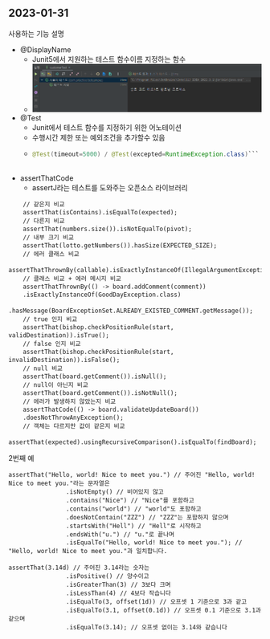 ## 2023-01-31

사용하는 기능 설명 
 - @DisplayName 
   - Junit5에서 지원하는 테스트 함수이름 지정하는 함수
   - ![img.png](img.png)
 - @Test
   - Junit에서 테스트 함수를 지정하기 위한 어노테이션
   - 수행시간 제한 또는 예외조건을 추가할수 있음
   - ```java
     @Test(timeout=5000) / @Test(excepted=RuntimeException.class)```
 
 - assertThatCode
   - assertJ라는 테스트를 도와주는 오픈소스 라이브러리
 ```
     // 같은지 비교
     assertThat(isContains).isEqualTo(expected); 
     // 다른지 비교
     assertThat(numbers.size()).isNotEqualTo(pivot);
     // 내부 크기 비교
     assertThat(lotto.getNumbers()).hasSize(EXPECTED_SIZE);
     // 에러 클래스 비교
     assertThatThrownBy(callable).isExactlyInstanceOf(IllegalArgumentException.class);
     // 클래스 비교 + 에러 메시지 비교
     assertThatThrownBy(() -> board.addComment(comment))
     .isExactlyInstanceOf(GoodDayException.class)
     .hasMessage(BoardExceptionSet.ALREADY_EXISTED_COMMENT.getMessage());
     // true 인지 비교
     assertThat(bishop.checkPositionRule(start, validDestination)).isTrue();
     // false 인지 비교
     assertThat(bishop.checkPositionRule(start, invalidDestination)).isFalse();
     // null 비교
     assertThat(board.getComment()).isNull();
     // null이 아닌지 비교
     assertThat(board.getComment()).isNotNull();
     // 에러가 발생하지 않았는지 비교
     assertThatCode(() -> board.validateUpdateBoard())
     .doesNotThrowAnyException();
     // 객체는 다르지만 값이 같은지 비교
     assertThat(expected).usingRecursiveComparison().isEqualTo(findBoard);
 ```
2번째 예
```
assertThat("Hello, world! Nice to meet you.") // 주어진 "Hello, world! Nice to meet you."라는 문자열은
				.isNotEmpty() // 비어있지 않고
				.contains("Nice") // "Nice"를 포함하고
				.contains("world") // "world"도 포함하고
				.doesNotContain("ZZZ") // "ZZZ"는 포함하지 않으며
				.startsWith("Hell") // "Hell"로 시작하고
				.endsWith("u.") // "u."로 끝나며
				.isEqualTo("Hello, world! Nice to meet you."); // "Hello, world! Nice to meet you."과 일치합니다.
				
assertThat(3.14d) // 주어진 3.14라는 숫자는
				.isPositive() // 양수이고
				.isGreaterThan(3) // 3보다 크며
				.isLessThan(4) // 4보다 작습니다
				.isEqualTo(3, offset(1d)) // 오프셋 1 기준으로 3과 같고
				.isEqualTo(3.1, offset(0.1d)) // 오프셋 0.1 기준으로 3.1과 같으며
				.isEqualTo(3.14); // 오프셋 없이는 3.14와 같습니다
```
